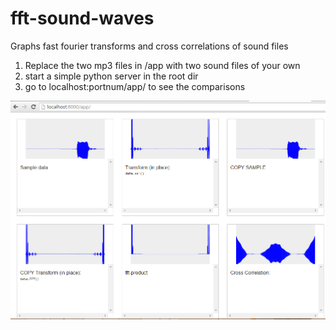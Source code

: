 # fft-sound-waves
Graphs fast fourier transforms and cross correlations of sound files

1. Replace the two mp3 files in /app with two sound files of your own
2. start a simple python server in the root dir
3. go to localhost:portnum/app/ to see the comparisons

![fft](screenshot.png?raw=true "fft")
